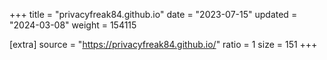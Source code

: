 +++
title = "privacyfreak84.github.io"
date = "2023-07-15"
updated = "2024-03-08"
weight = 154115

[extra]
source = "https://privacyfreak84.github.io/"
ratio = 1
size = 151
+++
